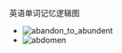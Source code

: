 英语单词记忆逻辑图
- ![abandon_to_abundent](https://lyhcc.github.io/GitNode/English/words/abandon_to_abundant.svg)
- ![abdomen](https://lyhcc.github.io/GitNode/English/words/abdomen.svg)
